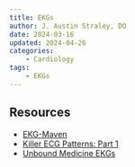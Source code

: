 ```yaml
---
title: EKGs
author: J. Austin Straley, DO
date: 2024-03-16
updated: 2024-04-26
categories:
    - Cardiology
tags:
    - EKGs
---
```



## Resources

* [EKG-Maven][1]
* [Killer ECG Patterns: Part 1][2]
* [Unbound Medicine EKGs][3]

[1]: https://ecg.bidmc.harvard.edu/maven/mavenmain.asp
[2]: https://litfl.com/killer-ecg-patterns-part-1/
[3]: https://emergency.unboundmedicine.com/emergency/view/GDT/619449/all/BASIC_ELECTROCARDIOGRAPHY
